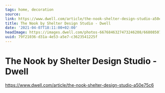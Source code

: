 ```yaml
---
tags: home, decoration
source:
link: https://www.dwell.com/article/the-nook-shelter-design-studio-a50e75c6
title: The Nook by Shelter Design Studio - Dwell
date: '2021-04-07T18:11:00+02:00'
headImage: https://images.dwell.com/photos-6676846327473246208/6680850722912505856-large/the-nook-exterior-features-shiplap-cypress-siding-a-reclaimed-oak-deck-and-an-entranceway-of-oak-blackened-in-the-traditional-japanese-method.jpg
uuid: 79f21036-d31a-4e53-a5e7-c3623541225f
---
```


# The Nook by Shelter Design Studio - Dwell
https://www.dwell.com/article/the-nook-shelter-design-studio-a50e75c6
